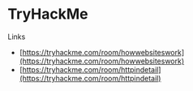 # TryHackMe

Links
- [https://tryhackme.com/room/howwebsiteswork](https://tryhackme.com/room/howwebsiteswork)
- [https://tryhackme.com/room/httpindetail](https://tryhackme.com/room/httpindetail)